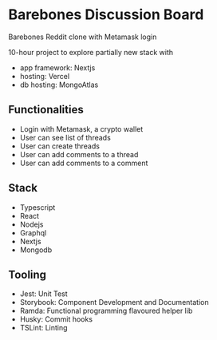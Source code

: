 # Barebones Discussion Board

Barebones Reddit clone with Metamask login

10-hour project to explore partially new stack with
  - app framework: Nextjs
  - hosting: Vercel
  - db hosting: MongoAtlas

## Functionalities
  - Login with Metamask, a crypto wallet
  - User can see list of threads
  - User can create threads
  - User can add comments to a thread
  - User can add comments to a comment
  
## Stack

  - Typescript
  - React
  - Nodejs
  - Graphql
  - Nextjs
  - Mongodb

## Tooling

  - Jest: Unit Test
  - Storybook: Component Development and Documentation
  - Ramda: Functional programming flavoured helper lib
  - Husky: Commit hooks
  - TSLint: Linting
